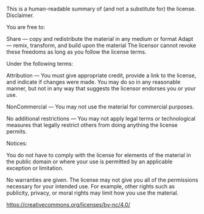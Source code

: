 This is a human-readable summary of (and not a substitute for) the license. Disclaimer.

You are free to:

Share — copy and redistribute the material in any medium or format
Adapt — remix, transform, and build upon the material
The licensor cannot revoke these freedoms as long as you follow the license terms.

Under the following terms:

Attribution — You must give appropriate credit, provide a link to the license, and indicate if changes 
were made. You may do so in any reasonable manner, but not in any way that suggests the licensor 
endorses you or your use.

NonCommercial — You may not use the material for commercial purposes.

No additional restrictions — You may not apply legal terms or technological measures that 
legally restrict others from doing anything the license permits.

Notices:

You do not have to comply with the license for elements of the material in the public domain
or where your use is permitted by an applicable exception or limitation.

No warranties are given. The license may not give you all of the permissions necessary for 
your intended use. For example, other rights such as publicity, privacy, or moral rights may limit how you use the material.

https://creativecommons.org/licenses/by-nc/4.0/
